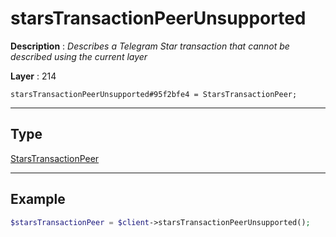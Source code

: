 # starsTransactionPeerUnsupported

**Description** : *Describes a Telegram Star transaction that cannot be described using the current layer*

**Layer** : 214

```tl
starsTransactionPeerUnsupported#95f2bfe4 = StarsTransactionPeer;
```

---

## Type

[StarsTransactionPeer](type/StarsTransactionPeer)

---

## Example

```php
$starsTransactionPeer = $client->starsTransactionPeerUnsupported();
```